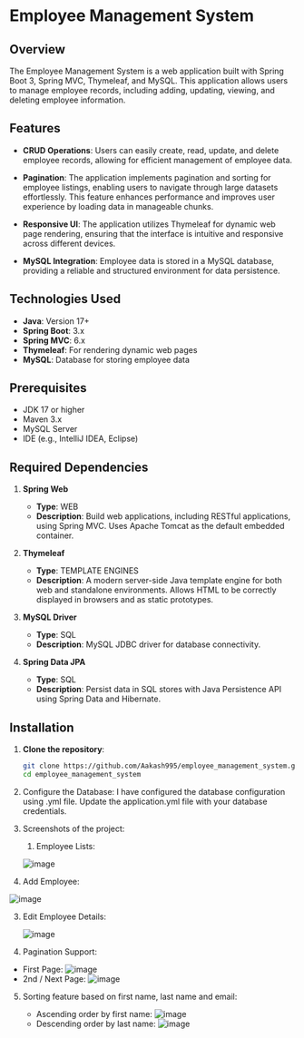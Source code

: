 # Employee Management System

## Overview

The Employee Management System is a web application built with Spring Boot 3, Spring MVC, Thymeleaf, and MySQL. This application allows users to manage employee records, including adding, updating, viewing, and deleting employee information.

## Features

  
- **CRUD Operations**: Users can easily create, read, update, and delete employee records, allowing for efficient management of employee data.
  
- **Pagination**: The application implements pagination and sorting for employee listings, enabling users to navigate through large datasets effortlessly. This feature enhances performance and improves user experience by loading data in manageable chunks.
  
- **Responsive UI**: The application utilizes Thymeleaf for dynamic web page rendering, ensuring that the interface is intuitive and responsive across different devices.
  
- **MySQL Integration**: Employee data is stored in a MySQL database, providing a reliable and structured environment for data persistence.

## Technologies Used

- **Java**: Version 17+
- **Spring Boot**: 3.x
- **Spring MVC**: 6.x
- **Thymeleaf**: For rendering dynamic web pages
- **MySQL**: Database for storing employee data

## Prerequisites

- JDK 17 or higher
- Maven 3.x
- MySQL Server
- IDE (e.g., IntelliJ IDEA, Eclipse)

## Required Dependencies


1. **Spring Web**
   - **Type**: WEB
   - **Description**: Build web applications, including RESTful applications, using Spring MVC. Uses Apache Tomcat as the default embedded container.

2. **Thymeleaf**
   - **Type**: TEMPLATE ENGINES
   - **Description**: A modern server-side Java template engine for both web and standalone environments. Allows HTML to be correctly displayed in browsers and as static prototypes.

3. **MySQL Driver**
   - **Type**: SQL
   - **Description**: MySQL JDBC driver for database connectivity.

4. **Spring Data JPA**
   - **Type**: SQL
   - **Description**: Persist data in SQL stores with Java Persistence API using Spring Data and Hibernate.


## Installation

1. **Clone the repository**:
   ```bash
   git clone https://github.com/Aakash995/employee_management_system.git
   cd employee_management_system
   
2. Configure the Database: I have configured the database configuration using .yml file. Update the application.yml file with your database credentials.

3. Screenshots of the project:

   1. Employee Lists:
   
     ![image](https://github.com/user-attachments/assets/c2de0bfa-de91-43c6-a002-00b27826c49b)

  2. Add Employee:
     
   ![image](https://github.com/user-attachments/assets/90bbff25-d28a-45b5-91ce-49ffb7c9b89a)

3. Edit Employee Details:

   ![image](https://github.com/user-attachments/assets/3be893f9-2167-43e2-83e6-feaf3246b523)
   
4. Pagination Support:
  
  - First Page:  ![image](https://github.com/user-attachments/assets/fd02a389-4c1e-4539-806c-2fe288c20da4)
  - 2nd / Next Page: ![image](https://github.com/user-attachments/assets/f36a530b-8393-48a2-b3b0-a566f23ad70b)

5. Sorting feature based on first name, last name and email:

   - Ascending order by first name: ![image](https://github.com/user-attachments/assets/579171f7-12ef-4795-86fd-bd85b895dfd9)
   - Descending order by last name: ![image](https://github.com/user-attachments/assets/aa359110-fa16-4af6-8c12-b32e888b27e3)


